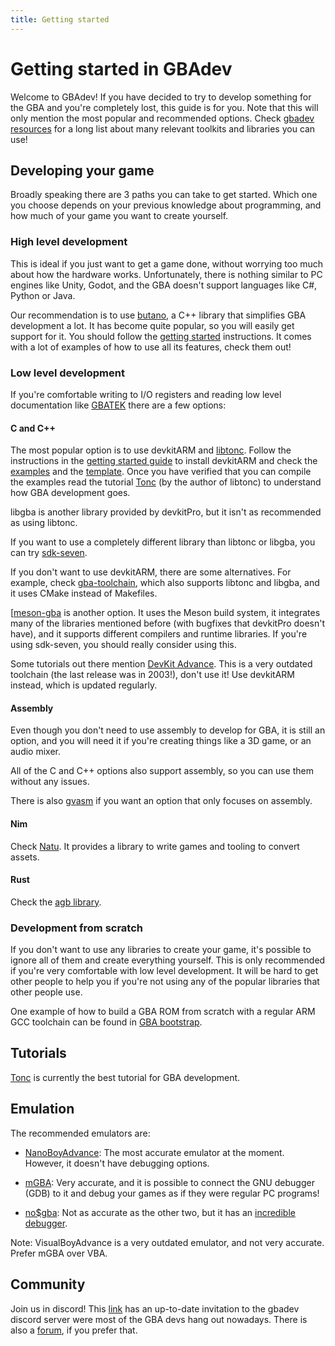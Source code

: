 ```yaml
---
title: Getting started
---
```


# Getting started in GBAdev

Welcome to GBAdev! If you have decided to try to develop something for the GBA and you're
completely lost, this guide is for you. Note that this will only mention the most popular and
recommended options. Check [gbadev resources](resources.md) for a long list
about many relevant toolkits and libraries you can use!

## Developing your game

Broadly speaking there are 3 paths you can take to get started. Which one you
choose depends on your previous knowledge about programming, and how much of
your game you want to create yourself.

### High level development

This is ideal if you just want to get a game done, without worrying too much about how the hardware
works. Unfortunately, there is nothing similar to PC engines like Unity, Godot, and the GBA doesn't
support languages like C#, Python or Java.

Our recommendation is to use [butano](https://github.com/GValiente/butano), a C++ library that
simplifies GBA development a lot. It has become quite popular, so you will easily get support for
it. You should follow the [getting started](https://gvaliente.github.io/butano/getting_started.html)
instructions. It comes with a lot of examples of how to use all its features, check them out!

### Low level development

If you're comfortable writing to I/O registers and reading low level documentation like
[GBATEK](https://www.problemkaputt.de/gbatek.htm) there are a few options:

#### C and C++

The most popular option is to use devkitARM and [libtonc](https://github.com/gbadev-org/libtonc).
Follow the instructions in the [getting started guide](https://devkitpro.org/wiki/Getting_Started)
to install devkitARM and check the [examples](https://github.com/gbadev-org/libtonc-examples) and
the [template](https://github.com/gbadev-org/libtonc-template). Once you have verified that you can
compile the examples read the tutorial [Tonc](https://gbadev.net/tonc/toc.html) (by the author of
libtonc) to understand how GBA development goes.

libgba is another library provided by devkitPro, but it isn't as recommended as using libtonc.

If you want to use a completely different library than libtonc or libgba, you can try
[sdk-seven](https://github.com/LunarLambda/sdk-seven).

If you don't want to use devkitARM, there are some alternatives. For example, check
[gba-toolchain](https://github.com/felixjones/gba-toolchain), which also supports libtonc and
libgba, and it uses CMake instead of Makefiles.

[[meson-gba](https://github.com/LunarLambda/meson-gba) is another option. It uses the Meson build
system, it integrates many of the libraries mentioned before (with bugfixes that devkitPro doesn't
have), and it supports different compilers and runtime libraries. If you're using sdk-seven, you
should really consider using this.

Some tutorials out there mention [DevKit Advance](https://devkitadv.sourceforge.net/). This is a
very outdated toolchain (the last release was in 2003!), don't use it! Use devkitARM instead, which
is updated regularly.

#### Assembly

Even though you don't need to use assembly to develop for GBA, it is still an option, and you will
need it if you're creating things like a 3D game, or an audio mixer.

All of the C and C++ options also support assembly, so you can use them without any issues. 

There is also [gvasm](https://github.com/velipso/gvasm) if you want an option that only focuses on
assembly.

#### Nim

Check [Natu](https://github.com/exelotl/natu). It provides a library to write games and tooling to
convert assets.

#### Rust

Check the [agb library](https://github.com/agbrs/agb).

### Development from scratch

If you don't want to use any libraries to create your game, it's possible to ignore all of them and
create everything yourself. This is only recommended if you're very comfortable with low level
development. It will be hard to get other people to help you if you're not using any of the popular
libraries that other people use.

One example of how to build a GBA ROM from scratch with a regular ARM GCC toolchain can be found
in [GBA bootstrap](https://github.com/AntonioND/gba-bootstrap).

## Tutorials

[Tonc](https://gbadev.net/tonc/toc.html) is currently the best tutorial for GBA development.

## Emulation

The recommended emulators are:

- [NanoBoyAdvance](https://github.com/nba-emu/NanoBoyAdvance): The most accurate emulator at the
  moment. However, it doesn't have debugging options.

- [mGBA](https://mgba.io/): Very accurate, and it is possible to connect the GNU debugger (GDB) to
  it and debug your games as if they were regular PC programs!

- [no$gba](https://problemkaputt.de/gba.htm): Not as accurate as the other two, but it has an
  [incredible debugger](https://problemkaputt.de/gbapics.htm).

Note: VisualBoyAdvance is a very outdated emulator, and not very accurate. Prefer mGBA over VBA.

## Community

Join us in discord! This [link](https://gbadev.net/) has an up-to-date invitation to the gbadev
discord server were most of the GBA devs hang out nowadays. There is also a
[forum](https://forum.gbadev.net/), if you prefer that.

